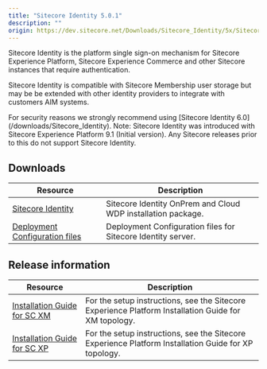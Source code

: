 ```yaml
---
title: "Sitecore Identity 5.0.1"
description: ""
origin: https://dev.sitecore.net/Downloads/Sitecore_Identity/5x/Sitecore_Identity_501
---
```


Sitecore Identity is the platform single sign-on mechanism for Sitecore Experience Platform, Sitecore Experience Commerce and other Sitecore instances that require authentication.

Sitecore Identity is compatible with Sitecore Membership user storage but may be be extended with other identity providers to integrate with customers AIM systems.

  <Alert variant='warning' mb={4}>
    <AlertIcon />
    For security reasons we strongly recommend using [Sitecore Identity 6.0](/downloads/Sitecore_Identity).
  </Alert>
  
  <Alert variant='warning' mb={4}>
    <AlertIcon />
    Note: Sitecore Identity was introduced with Sitecore Experience Platform 9.1 (Initial version). Any Sitecore releases prior to this do not support Sitecore Identity.
  </Alert>
  

## Downloads

 | Resource | Description |
 | --- | --- |
 | [Sitecore Identity](https://scdp.blob.core.windows.net/downloads/Sitecore%20Identity/5x/Sitecore%20Identity%20501/Secure/Sitecore.IdentityServer.5.0.1-r00280.scwdp.zip) | Sitecore Identity OnPrem and Cloud WDP installation package. |
 | [Deployment Configuration files](https://scdp.blob.core.windows.net/downloads/Sitecore%20Identity/5x/Sitecore%20Identity%20501/Secure/IdentityServer%20Deployment%20Configuration%205.0.1.zip) | Deployment Configuration files for Sitecore Identity server. |

## Release information

 | Resource | Description |
 | --- | --- |
 | [Installation Guide for SC XM](https://scdp.blob.core.windows.net/downloads/Sitecore%20Experience%20Platform/100/Sitecore%20Experience%20Platform%20100%20Update1/Secure/Installation_Guide_for_the_XM_Scaled_topology-10.0.1.pdf) | For the setup instructions, see the Sitecore Experience Platform Installation Guide for XM topology. |
 | [Installation Guide for SC XP](https://scdp.blob.core.windows.net/downloads/Sitecore%20Experience%20Platform/100/Sitecore%20Experience%20Platform%20100%20Update1/Secure/Installation_Guide_for_the_XP_Scaled_topology-10.0.1.pdf) | For the setup instructions, see the Sitecore Experience Platform Installation Guide for XP topology. |